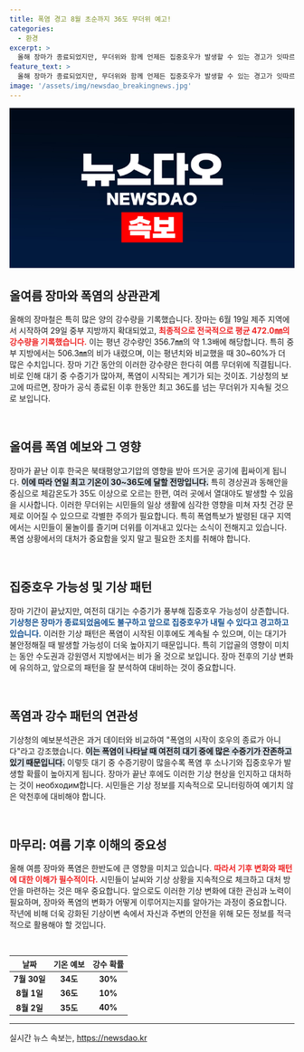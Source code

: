 ```yaml
---
title: 폭염 경고 8월 초순까지 36도 무더위 예고!
categories:
  - 환경
excerpt: >
  올해 장마가 종료되었지만, 무더위와 함께 언제든 집중호우가 발생할 수 있는 경고가 잇따르고 있다. 기상청은 대기 중 수증기가 풍부해 폭염 속에 또 다른 장마의 가능성이 있다고 전했다.
feature_text: >
  올해 장마가 종료되었지만, 무더위와 함께 언제든 집중호우가 발생할 수 있는 경고가 잇따르고 있다. 기상청은 대기 중 수증기가 풍부해 폭염 속에 또 다른 장마의 가능성이 있다고 전했다.
image: '/assets/img/newsdao_breakingnews.jpg'
---
```


<p><img src="/assets/img/newsdao_breakingnews.jpg" alt="flaretime 속보" /></p>

<h2 data-ke-size="size26">올여름 장마와 폭염의 상관관계</h2>

<p data-ke-size="size16">올해의 장마철은 특히 많은 양의 강수량을 기록했습니다. 장마는 6월 19일 제주 지역에서 시작하여 29일 중부 지방까지 확대되었고, <b><span style="color: #ee2323;">최종적으로 전국적으로 평균 472.0㎜의 강수량을 기록했습니다.</span></b> 이는 평년 강수량인 356.7㎜의 약 1.3배에 해당합니다. 특히 중부 지방에서는 506.3㎜의 비가 내렸으며, 이는 평년치와 비교했을 때 30~60%가 더 많은 수치입니다. 장마 기간 동안의 이러한 강수량은 한다히 여름 무더위에 직결됩니다. 비로 인해 대기 중 수증기가 많아져, 폭염이 시작되는 계기가 되는 것이죠. 기상청의 보고에 따르면, 장마가 공식 종료된 이후 한동안 최고 36도를 넘는 무더위가 지속될 것으로 보입니다.</p>

<p data-ke-size="size16">&nbsp;</p>

<h2 data-ke-size="size26">올여름 폭염 예보와 그 영향</h2>

<p data-ke-size="size16">장마가 끝난 이후 한국은 북태평양고기압의 영향을 받아 뜨거운 공기에 휩싸이게 됩니다. <b><span style="background-color: #21538527;">이에 따라 연일 최고 기온이 30~36도에 달할 전망입니다.</span></b> 특히 경상권과 동해안을 중심으로 체감온도가 35도 이상으로 오르는 한편, 여러 곳에서 열대야도 발생할 수 있음을 시사합니다. 이러한 무더위는 시민들의 일상 생활에 심각한 영향을 미쳐 자칫 건강 문제로 이어질 수 있으므로 각별한 주의가 필요합니다. 특히 폭염특보가 발령된 대구 지역에서는 시민들이 물놀이를 즐기며 더위를 이겨내고 있다는 소식이 전해지고 있습니다. 폭염 상황에서의 대처가 중요함을 잊지 말고 필요한 조치를 취해야 합니다.</p>

<p data-ke-size="size16">&nbsp;</p>

<h2 data-ke-size="size26">집중호우 가능성 및 기상 패턴</h2>

<p data-ke-size="size16">장마 기간이 끝났지만, 여전히 대기는 수증기가 풍부해 집중호우 가능성이 상존합니다. <b><span style="color: #1a5490;">기상청은 장마가 종료되었음에도 불구하고 앞으로 집중호우가 내릴 수 있다고 경고하고 있습니다.</span></b> 이러한 기상 패턴은 폭염이 시작된 이후에도 계속될 수 있으며, 이는 대기가 불안정해질 때 발생할 가능성이 더욱 높아지기 때문입니다. 특히 기압골의 영향이 미치는 동안 수도권과 강원영서 지방에서는 비가 올 것으로 보입니다. 장마 전후의 기상 변화에 유의하고, 앞으로의 패턴을 잘 분석하여 대비하는 것이 중요합니다.</p>

<p data-ke-size="size16">&nbsp;</p>

<h2 data-ke-size="size26">폭염과 강수 패턴의 연관성</h2>

<p data-ke-size="size16">기상청의 예보분석관은 과거 데이터와 비교하여 "폭염의 시작이 호우의 종료가 아니다"라고 강조했습니다. <b><span style="background-color: #21538527;">이는 폭염이 나타날 때 여전히 대기 중에 많은 수증기가 잔존하고 있기 때문입니다.</span></b> 이렇듯 대기 중 수증기량이 많을수록 폭염 후 소나기와 집중호우가 발생할 확률이 높아지게 됩니다. 장마가 끝난 후에도 이러한 기상 현상을 인지하고 대처하는 것이 необходим합니다. 시민들은 기상 정보를 지속적으로 모니터링하여 예기치 않은 악천후에 대비해야 합니다.</p>

<p data-ke-size="size16">&nbsp;</p>

<h2 data-ke-size="size26">마무리: 여름 기후 이해의 중요성</h2>

<p data-ke-size="size16">올해 여름 장마와 폭염은 한반도에 큰 영향을 미치고 있습니다. <b><span style="color: #ee2323;">따라서 기후 변화와 패턴에 대한 이해가 필수적이다.</span></b> 시민들이 날씨와 기상 상황을 지속적으로 체크하고 대처 방안을 마련하는 것은 매우 중요합니다. 앞으로도 이러한 기상 변화에 대한 관심과 노력이 필요하며, 장마와 폭염의 변화가 어떻게 이루어지는지를 알아가는 과정이 중요합니다. 작년에 비해 더욱 강화된 기상이변 속에서 자신과 주변의 안전을 위해 모든 정보를 적극적으로 활용해야 할 것입니다.</p>

<p data-ke-size="size16">&nbsp;</p>

<table style="width: 100%;">
    <thead>
        <tr>
            <th style="text-align: center;">날짜</th>
            <th style="text-align: center;">기온 예보</th>
            <th style="text-align: center;">강수 확률</th>
        </tr>
    </thead>
    <tbody>
        <tr>
            <td style="text-align: center; height: 17px;"><b>7월 30일</b></td>
            <td style="text-align: center; height: 17px;"><b>34도</b></td>
            <td style="text-align: center; height: 17px;"><b>30%</b></td>
        </tr>
        <tr>
            <td style="text-align: center; height: 17px;"><b>8월 1일</b></td>
            <td style="text-align: center; height: 17px;"><b>36도</b></td>
            <td style="text-align: center; height: 17px;"><b>10%</b></td>
        </tr>
        <tr>
            <td style="text-align: center; height: 17px;"><b>8월 2일</b></td>
            <td style="text-align: center; height: 17px;"><b>35도</b></td>
            <td style="text-align: center; height: 17px;"><b>40%</b></td>
        </tr>
    </tbody>
</table>

<hr/>
실시간 뉴스 속보는, <a href="https://newsdao.kr" rel="dofollow">https://newsdao.kr</a>


